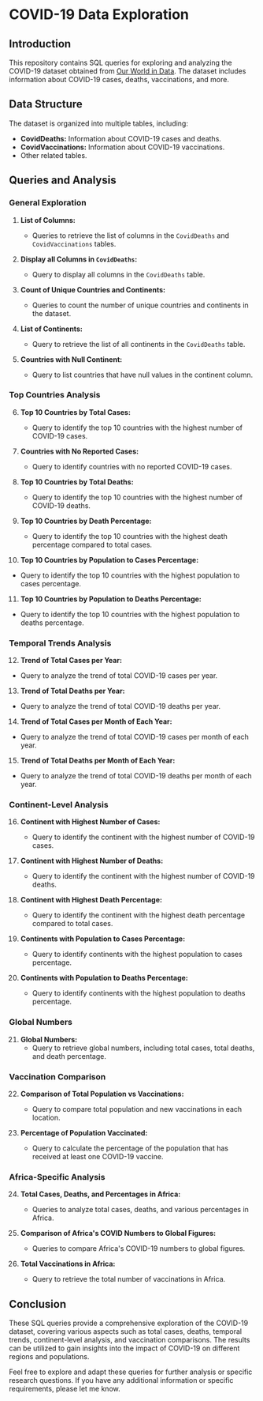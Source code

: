# COVID-19 Data Exploration

## Introduction
This repository contains SQL queries for exploring and analyzing the COVID-19 dataset obtained from [Our World in Data](https://ourworldindata.org/covid-deaths). The dataset includes information about COVID-19 cases, deaths, vaccinations, and more.

## Data Structure
The dataset is organized into multiple tables, including:
- **CovidDeaths:** Information about COVID-19 cases and deaths.
- **CovidVaccinations:** Information about COVID-19 vaccinations.
- Other related tables.

## Queries and Analysis

### General Exploration
1. **List of Columns:**
   - Queries to retrieve the list of columns in the `CovidDeaths` and `CovidVaccinations` tables.

2. **Display all Columns in `CovidDeaths`:**
   - Query to display all columns in the `CovidDeaths` table.

3. **Count of Unique Countries and Continents:**
   - Queries to count the number of unique countries and continents in the dataset.

4. **List of Continents:**
   - Query to retrieve the list of all continents in the `CovidDeaths` table.

5. **Countries with Null Continent:**
   - Query to list countries that have null values in the continent column.

### Top Countries Analysis
6. **Top 10 Countries by Total Cases:**
   - Query to identify the top 10 countries with the highest number of COVID-19 cases.

7. **Countries with No Reported Cases:**
   - Query to identify countries with no reported COVID-19 cases.

8. **Top 10 Countries by Total Deaths:**
   - Query to identify the top 10 countries with the highest number of COVID-19 deaths.

9. **Top 10 Countries by Death Percentage:**
   - Query to identify the top 10 countries with the highest death percentage compared to total cases.

10. **Top 10 Countries by Population to Cases Percentage:**
   - Query to identify the top 10 countries with the highest population to cases percentage.

11. **Top 10 Countries by Population to Deaths Percentage:**
   - Query to identify the top 10 countries with the highest population to deaths percentage.

### Temporal Trends Analysis
12. **Trend of Total Cases per Year:**
   - Query to analyze the trend of total COVID-19 cases per year.

13. **Trend of Total Deaths per Year:**
   - Query to analyze the trend of total COVID-19 deaths per year.

14. **Trend of Total Cases per Month of Each Year:**
   - Query to analyze the trend of total COVID-19 cases per month of each year.

15. **Trend of Total Deaths per Month of Each Year:**
   - Query to analyze the trend of total COVID-19 deaths per month of each year.

### Continent-Level Analysis
16. **Continent with Highest Number of Cases:**
    - Query to identify the continent with the highest number of COVID-19 cases.

17. **Continent with Highest Number of Deaths:**
    - Query to identify the continent with the highest number of COVID-19 deaths.

18. **Continent with Highest Death Percentage:**
    - Query to identify the continent with the highest death percentage compared to total cases.

19. **Continents with Population to Cases Percentage:**
    - Query to identify continents with the highest population to cases percentage.

20. **Continents with Population to Deaths Percentage:**
    - Query to identify continents with the highest population to deaths percentage.

### Global Numbers
21. **Global Numbers:**
    - Query to retrieve global numbers, including total cases, total deaths, and death percentage.

### Vaccination Comparison
22. **Comparison of Total Population vs Vaccinations:**
    - Query to compare total population and new vaccinations in each location.

23. **Percentage of Population Vaccinated:**
    - Query to calculate the percentage of the population that has received at least one COVID-19 vaccine.

### Africa-Specific Analysis
24. **Total Cases, Deaths, and Percentages in Africa:**
    - Queries to analyze total cases, deaths, and various percentages in Africa.

25. **Comparison of Africa's COVID Numbers to Global Figures:**
    - Queries to compare Africa's COVID-19 numbers to global figures.

26. **Total Vaccinations in Africa:**
    - Query to retrieve the total number of vaccinations in Africa.

## Conclusion
These SQL queries provide a comprehensive exploration of the COVID-19 dataset, covering various aspects such as total cases, deaths, temporal trends, continent-level analysis, and vaccination comparisons. The results can be utilized to gain insights into the impact of COVID-19 on different regions and populations.

Feel free to explore and adapt these queries for further analysis or specific research questions. If you have any additional information or specific requirements, please let me know.

